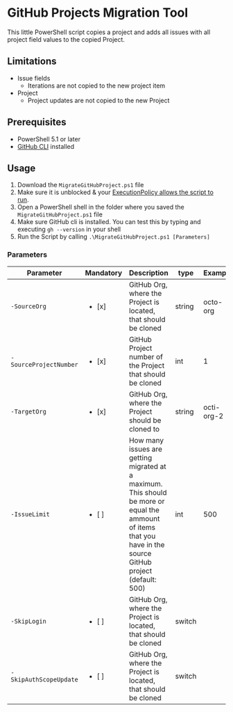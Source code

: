 # GitHub Projects Migration Tool

This little PowerShell script copies a project and adds all issues with all project field values to the copied Project.
## Limitations
- Issue fields
  - Iterations are not copied to the new project item
- Project
  - Project updates are not copied to the new Project

## Prerequisites
- PowerShell 5.1 or later
- [GitHub CLI](https://cli.github.com/) installed

## Usage
1. Download the `MigrateGitHubProject.ps1` file
2. Make sure it is unblocked & your [ExecutionPolicy allows the script to run](https://learn.microsoft.com/en-us/powershell/module/microsoft.powershell.core/about/about_execution_policies?view=powershell-7.4).
3. Open a PowerShell shell in the folder where you saved the `MigrateGitHubProject.ps1` file
4. Make sure GitHub cli is installed. You can test this by typing and executing `gh --version` in your shell
5. Run the Script by calling `.\MigrateGitHubProject.ps1 [Parameters]`

### Parameters
|Parameter|Mandatory|Description|type|Example|
| ------- | ------- | --------- | -- | ----- |
|`-SourceOrg`|  <ul><li>[x] </li></ul> | GitHub Org, where the Project is located, that should be cloned | string | octo-org |
|`-SourceProjectNumber`|  <ul><li>[x] </li></ul> | GitHub Project number of the Project that should be cloned | int | 1 |
|`-TargetOrg`|  <ul><li>[x] </li></ul> | GitHub Org, where the Project should be cloned to| string | octi-org-2 |
|`-IssueLimit`|  <ul><li>[ ] </li></ul> | How many issues are getting migrated at a maximum. This should be more or equal the ammount of items that you have in the source GitHub project (default: 500) | int | 500 |
|`-SkipLogin`|  <ul><li>[ ] </li></ul> | GitHub Org, where the Project is located, that should be cloned | switch |  |
|`-SkipAuthScopeUpdate`|  <ul><li>[ ] </li></ul> | GitHub Org, where the Project is located, that should be cloned | switch |  |
